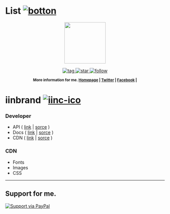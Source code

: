# List [![botton](https://ifromz.info/img/web-app/icon-48p.png)]()

<p align="center">
    <img src="https://ifromz.info/img/web-app/icon-192p.png"
         height="130">
</p>
<p align="center">
    <a href="https://github.com/pkfrom/try-repo">
        <img src="https://img.shields.io/github/tag/pkfrom/try-repo.svg"alt="tag">
    </a>
    <a href="#">
        <img src="https://img.shields.io/github/stars/pkfrom/try-repo.svg?style=social&label=Star"alt="star">
    </a>
    <a href="https://twitter.com/intent/follow?ref_src=twsrc%5Etfw&region=follow_link&screen_name=pkfrom&tw_p=followbutton">
        <img src="https://img.shields.io/twitter/follow/pkfrom.svg?style=social"alt="follow">
    </a>
</p>

<p align="center"><sup><strong>More information for me. 
    <a href="https://ifromz.info/">Homepage</a> | 
    <a href="https://twitter.com/pkfrom">Twitter</a> |
    <a href="https://facebook.com/pkfrom">Facebook</a> |
</strong></sup>
</p>

# iinbrand  [![iinc-ico](https://cdn.rawgit.com/iinbrand/artwork/master/logo/logox32.svg)]()


### Developer

- API ( [link](https://api.iinbrand.com) | [sorce](https://github.com/iinbrand/docs/tree/gh-pages) )
- Docs ( [link](http://code.iinbrand.com) | [sorce](https://github.com/iinbrand/docs/tree/gh-pages) )
- CDN ( [link](http://cdn.iinb.ga) | [sorce](https://github.com/iinbrand/assets/tree/gh-pages) )

### CDN 

- Fonts
- Images
- CSS


---

## Support for me.

[![Support via PayPal](https://www.paypalobjects.com/webstatic/en_US/btn/btn_donate_pp_142x27.png)](https://www.paypal.com/cgi-bin/webscr?cmd=_s-xclick&hosted_button_id=3VEKKMP8YP7P2)




[Sorce]: ###

[ico-version]: https://img.shields.io/packagist/v/pkfrom/try-repo.svg?style=flat-square
[ico-version-pre]: https://img.shields.io/packagist/vpre/pkfrom/try-repo.svg?style=flat-square
[ico-mit-license]: https://img.shields.io/badge/license-MIT-brightgreen.svg?style=flat-square
[ico-packagist-license]: https://img.shields.io/packagist/l/pkfrom/try-repo.svg?style=flat-square
[ico-travis]: https://img.shields.io/travis/pkfrom/try-repo/master.svg?style=flat-square
[ico-scrutinizer]: https://img.shields.io/scrutinizer/coverage/g/pkfrom/try-repo.svg?style=flat-square
[ico-code-quality]: https://img.shields.io/scrutinizer/g/pkfrom/try-repo.svg?style=flat-square
[ico-downloads]: https://img.shields.io/packagist/dt/pkfrom/try-repo.svg?style=flat-square
[ico-twitter]: https://img.shields.io/badge/twitter-%40pkfrom-blue.svg?style=flat-square
[ico-release]: https://img.shields.io/github/release/pkfrom/try-repo.svg?style=flat-square
[ico-tag]: https://img.shields.io/github/tag/pkfrom/try-repo.svg?style=flat-square
[ico-php]: https://img.shields.io/badge/php-%3E%3D5.4-8892BF.svg?style=flat-square
[link-packagist]: https://packagist.org/packages/pkfrom/try-repo
[link-travis]: https://travis-ci.org/pkfrom/try-repo
[link-scrutinizer]: https://scrutinizer-ci.com/g/pkfrom/try-repo/code-structure
[link-code-quality]: https://scrutinizer-ci.com/g/pkfrom/try-repo
[link-downloads]: https://packagist.org/packages/pkfrom/try-repo
[link-author]: https://github.com/:author_username
[link-twitter]: https://twitter.com/pkfrom
[link-release]: https://github.com/pkfrom/try-repo/releases
[link-tag]: https://github.com/pkfrom/try-repo/tags
[link-download-git]: https://github.com/pkfrom/try-repo/archive/master

[tweet-iinbrand]: https://twitter.com/intent/tweet?text=iinbrand+Protect+Your+Brand.&hashtags=iinbrand&via=iinbrand
[follow-pkfrom]: https://twitter.com/intent/follow?ref_src=twsrc%5Etfw&region=follow_link&screen_name=pkfrom&tw_p=followbutton
